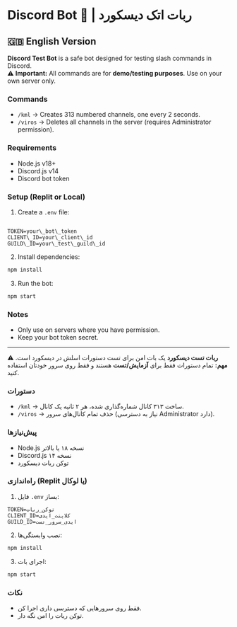 

# Discord Bot 🤖 | ربات  اتک دیسکورد

## 🇬🇧 English Version

**Discord Test Bot** is a safe bot designed for testing slash commands in Discord.  
⚠️ **Important:** All commands are for **demo/testing purposes**. Use on your own server only.

### Commands
- `/kml` → Creates 313 numbered channels, one every 2 seconds.  
- `/viros` → Deletes all channels in the server (requires Administrator permission).

### Requirements
- Node.js v18+  
- Discord.js v14  
- Discord bot token  

### Setup (Replit or Local)
1. Create a `.env` file:
```

TOKEN=your\_bot\_token
CLIENT\_ID=your\_client\_id
GUILD\_ID=your\_test\_guild\_id

````
2. Install dependencies:
```bash
npm install
````

3. Run the bot:

```bash
npm start
```

### Notes

* Only use on servers where you have permission.
* Keep your bot token secret.

---


**ربات تست دیسکورد** یک بات امن برای تست دستورات اسلش در دیسکورد است.
⚠️ **مهم:** تمام دستورات فقط برای **آزمایش/تست** هستند و فقط روی سرور خودتان استفاده کنید.

### دستورات

* `/kml` → ساخت ۳۱۳ کانال شماره‌گذاری شده، هر ۲ ثانیه یک کانال.
* `/viros` → حذف تمام کانال‌های سرور (نیاز به دسترسی Administrator دارد).

### پیش‌نیازها

* Node.js نسخه ۱۸ یا بالاتر
* Discord.js نسخه ۱۴
* توکن ربات دیسکورد

### راه‌اندازی (Replit یا لوکال)

1. فایل `.env` بساز:

```
TOKEN=توکن_ربات
CLIENT_ID=کلاینت_ایدی
GUILD_ID=ایدی_سرور_تست
```

2. نصب وابستگی‌ها:

```bash
npm install
```

3. اجرای بات:

```bash
npm start
```

### نکات

* فقط روی سرورهایی که دسترسی داری اجرا کن.
* توکن ربات را امن نگه دار.

```
```
